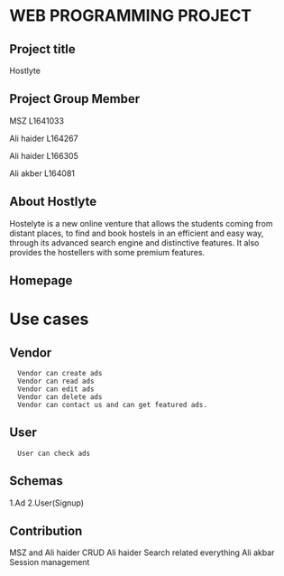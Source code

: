 
# WEB PROGRAMMING PROJECT
## Project title

  Hostlyte 
  
## Project Group Member

  MSZ L1641033
   
  Ali haider L164267  
   
  Ali haider L166305
   
  Ali akber  L164081
  
## About Hostlyte
   Hostelyte is a new online venture that allows the students coming from distant places, to find and book hostels in an efficient and easy way, through its advanced search engine and distinctive features. It also provides the hostellers with some premium features.

## Homepage 
# Use cases
  ## Vendor
      Vendor can create ads 
      Vendor can read ads
      Vendor can edit ads
      Vendor can delete ads
      Vendor can contact us and can get featured ads.
  ## User
      User can check ads   
## Schemas
  1.Ad
  2.User(Signup)
  
## Contribution 
  MSZ and Ali haider 
  CRUD
  Ali haider 
   Search related everything
  Ali akbar
  Session management

